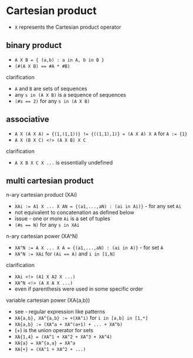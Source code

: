 
# Cartesian product

* `X` represents the Cartesian product operator

<!-- ======================================================================= -->
## binary product

* `A X B = { (a,b) : a in A, b in B }`
* `(#(A X B) == #A * #B)`

clarification

* `A` and `B` are sets of sequences
* any `s in (A X B)` is a sequence of sequences
* `(#s == 2)` for any `s in (A X B)`

<!-- ======================================================================= -->
## associative

* `A X (A X A) = {(1,(1,1))} != {((1,1),1)} = (A X A) X A` for `A := {1}`
* `A X (B X C) <!> (A X B) X C`

clarification

* `A X B X C X ...` is essentially undefined

<!-- ======================================================================= -->
## multi cartesian product

n-ary cartesian product (XAi)

* `XAi := A1 X ... X AN = {(a1,...,aN) : (ai in Ai)}` - for any set `Ai`
* not equivalent to concatenation as defined below
* issue - one or more `Ai` is a set of tuples
* `(#s == N)` for any `s in XAi`

n-ary cartesian power (XA^N)

* `XA^N := A X ... X A = {(a1,...,aN) : (ai in A)}` - for set `A`
* `XA^N := XAi` for `(Ai == A)` and `i in [1,N]`

clarification

* `XAi <!> (A1 X A2 X ...)`
* `XA^N <!> (A X A X ...)`
* even if parenthesis were used in some specific order

variable cartesian power (XA{a,b})

* see - regular expression like patterns
* `XA{a,b}, XA^{a,b} := +(XA^i)` for `i in [a,b] in [1,*]`
* `XA{a,b} := (XA^a + XA^(a+1) + ... + XA^b)`
* (+) is the union operator for sets
* `XA{1,4} = (XA^1 + XA^2 + XA^3 + XA^4)`
* `XA{a} = XA^{a,a} = XA^a`
* `XA{+} = (XA^1 + XA^2 + ...)`
